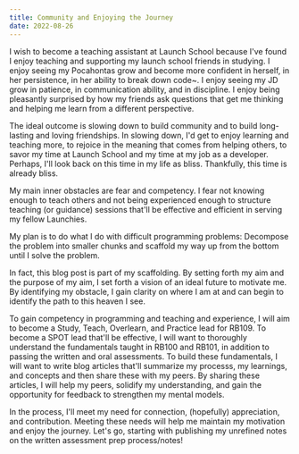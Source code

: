 ```yaml
---
title: Community and Enjoying the Journey
date: 2022-08-26
---
```


I wish to become a teaching assistant at Launch School because I've found I enjoy teaching and supporting my launch school friends in studying. I enjoy seeing my Pocahontas grow and become more confident in herself, in her persistence, in her ability to break down code~. I enjoy seeing my JD grow in patience, in communication ability, and in discipline. I enjoy being pleasantly surprised by how my friends ask questions that get me thinking and helping me learn from a different perspective.

The ideal outcome is slowing down to build community and to build long-lasting and loving friendships. In slowing down, I'd get to enjoy learning and teaching more, to rejoice in the meaning that comes from helping others, to savor my time at Launch School and my time at my job as a developer. Perhaps, I'll look back on this time in my life as bliss. Thankfully, this time is already bliss.

My main inner obstacles are fear and competency. I fear not knowing enough to teach others and not being experienced enough to structure teaching (or guidance) sessions that'll be effective and efficient in serving my fellow Launchies.

My plan is to do what I do with difficult programming problems: Decompose the problem into smaller chunks and scaffold my way up from the bottom until I solve the problem.

In fact, this blog post is part of my scaffolding. By setting forth my aim and the purpose of my aim, I set forth a vision of an ideal future to motivate me. By identifying my obstacle, I gain clarity on where I am at and can begin to identify the path to this heaven I see.

To gain competency in programming and teaching and experience, I will aim to become a Study, Teach, Overlearn, and Practice lead for RB109. To become a SPOT lead that'll be effective, I will want to thoroughly understand the fundamentals taught in RB100 and RB101, in addition to passing the written and oral assessments. To build these fundamentals, I will want to write blog articles that'll summarize my processs, my learnings, and concepts and then share these with my peers. By sharing these articles, I will help my peers, solidify my understanding, and gain the opportunity for feedback to strengthen my mental models.

In the process, I'll meet my need for connection, (hopefully) appreciation, and contribution. Meeting these needs will help me maintain my motivation and enjoy the journey. Let's go, starting with publishing my unrefined notes on the written assessment prep process/notes!


